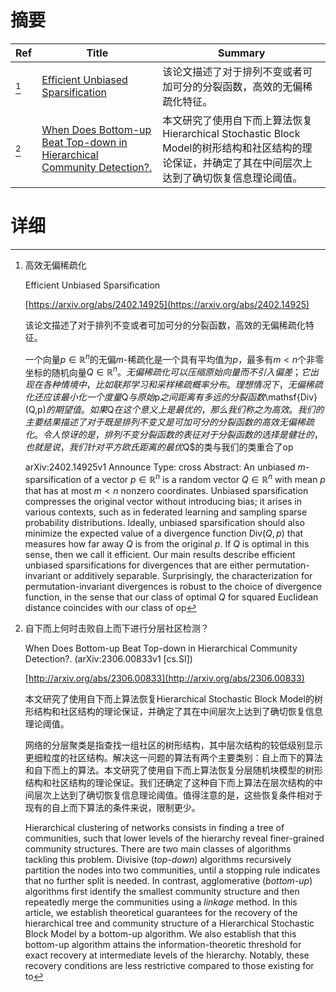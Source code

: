 # 摘要

| Ref | Title | Summary |
| --- | --- | --- |
| [^1] | [Efficient Unbiased Sparsification](https://arxiv.org/abs/2402.14925) | 该论文描述了对于排列不变或者可加可分的分裂函数，高效的无偏稀疏化特征。 |
| [^2] | [When Does Bottom-up Beat Top-down in Hierarchical Community Detection?.](http://arxiv.org/abs/2306.00833) | 本文研究了使用自下而上算法恢复Hierarchical Stochastic Block Model的树形结构和社区结构的理论保证，并确定了其在中间层次上达到了确切恢复信息理论阈值。 |

# 详细

[^1]: 高效无偏稀疏化

    Efficient Unbiased Sparsification

    [https://arxiv.org/abs/2402.14925](https://arxiv.org/abs/2402.14925)

    该论文描述了对于排列不变或者可加可分的分裂函数，高效的无偏稀疏化特征。

    

    一个向量$p\in \mathbb{R}^n$的无偏$m$-稀疏化是一个具有平均值为$p$，最多有$m<n$个非零坐标的随机向量$Q\in \mathbb{R}^n。 无偏稀疏化可以压缩原始向量而不引入偏差；它出现在各种情境中，比如联邦学习和采样稀疏概率分布。 理想情况下，无偏稀疏化还应该最小化一个度量$Q$与原始$p$之间距离有多远的分裂函数$\mathsf{Div}(Q,p)$的期望值。 如果$Q$在这个意义上是最优的，那么我们称之为高效。 我们的主要结果描述了对于既是排列不变又是可加可分的分裂函数的高效无偏稀疏化。 令人惊讶的是，排列不变分裂函数的表征对于分裂函数的选择是健壮的，也就是说，我们针对平方欧氏距离的最优$Q$的类与我们的类重合了op

    arXiv:2402.14925v1 Announce Type: cross  Abstract: An unbiased $m$-sparsification of a vector $p\in \mathbb{R}^n$ is a random vector $Q\in \mathbb{R}^n$ with mean $p$ that has at most $m<n$ nonzero coordinates. Unbiased sparsification compresses the original vector without introducing bias; it arises in various contexts, such as in federated learning and sampling sparse probability distributions. Ideally, unbiased sparsification should also minimize the expected value of a divergence function $\mathsf{Div}(Q,p)$ that measures how far away $Q$ is from the original $p$. If $Q$ is optimal in this sense, then we call it efficient. Our main results describe efficient unbiased sparsifications for divergences that are either permutation-invariant or additively separable. Surprisingly, the characterization for permutation-invariant divergences is robust to the choice of divergence function, in the sense that our class of optimal $Q$ for squared Euclidean distance coincides with our class of op
    
[^2]: 自下而上何时击败自上而下进行分层社区检测？

    When Does Bottom-up Beat Top-down in Hierarchical Community Detection?. (arXiv:2306.00833v1 [cs.SI])

    [http://arxiv.org/abs/2306.00833](http://arxiv.org/abs/2306.00833)

    本文研究了使用自下而上算法恢复Hierarchical Stochastic Block Model的树形结构和社区结构的理论保证，并确定了其在中间层次上达到了确切恢复信息理论阈值。

    

    网络的分层聚类是指查找一组社区的树形结构，其中层次结构的较低级别显示更细粒度的社区结构。解决这一问题的算法有两个主要类别：自上而下的算法和自下而上的算法。本文研究了使用自下而上算法恢复分层随机块模型的树形结构和社区结构的理论保证。我们还确定了这种自下而上算法在层次结构的中间层次上达到了确切恢复信息理论阈值。值得注意的是，这些恢复条件相对于现有的自上而下算法的条件来说，限制更少。

    Hierarchical clustering of networks consists in finding a tree of communities, such that lower levels of the hierarchy reveal finer-grained community structures. There are two main classes of algorithms tackling this problem. Divisive ($\textit{top-down}$) algorithms recursively partition the nodes into two communities, until a stopping rule indicates that no further split is needed. In contrast, agglomerative ($\textit{bottom-up}$) algorithms first identify the smallest community structure and then repeatedly merge the communities using a $\textit{linkage}$ method. In this article, we establish theoretical guarantees for the recovery of the hierarchical tree and community structure of a Hierarchical Stochastic Block Model by a bottom-up algorithm. We also establish that this bottom-up algorithm attains the information-theoretic threshold for exact recovery at intermediate levels of the hierarchy. Notably, these recovery conditions are less restrictive compared to those existing for to
    

